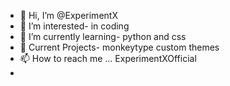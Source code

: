 - 👋 Hi, I’m @ExperimentX
- 👀 I’m interested-   in coding
- 🌱 I’m currently learning- python and css
- 🚧 Current Projects- monkeytype custom themes
- 📫 How to reach me ... ExperimentXOfficial
- 
<!---
ExperimentX/ExperimentX is a ✨ special ✨ repository because its `README.md` (this file) appears on your GitHub profile.
You can click the Preview link to take a look at your changes.
--->
